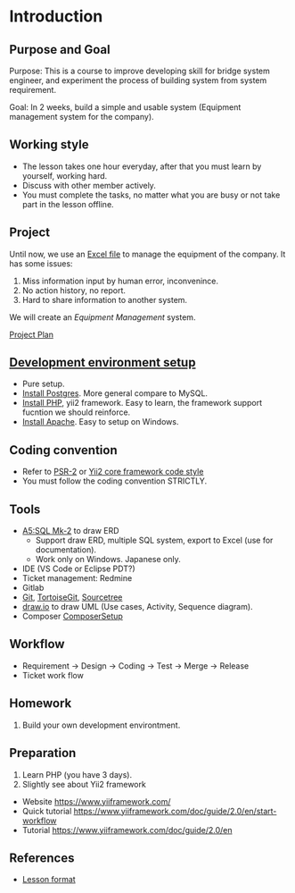 # Introduction

## Purpose and Goal

Purpose: This is a course to improve developing skill for bridge system engineer, and experiment the process of building system from system requirement.

Goal: In 2 weeks, build a simple and usable system (Equipment management system for the company).

## Working style

* The lesson takes one hour everyday, after that you must learn by yourself, working hard.
* Discuss with other member actively.
* You must complete the tasks, no matter what you are busy or not take part in the lesson offline.

## Project

Until now, we use an [Excel file](https://docs.google.com/spreadsheets/d/1sVi0L5JkISjlIEoPzRzVbnmQRUb8hJRDNzGc4odk-oA/edit#gid=0) to manage the equipment of the company.
It has some issues:
1. Miss information input by human error, inconvenince.
2. No action history, no report.
3. Hard to share information to another system.

We will create an *Equipment Management* system.

[Project Plan](./ProjectPlan.md)

## [Development environment setup](./EnvironmentSetup.md)

* Pure setup.
* [Install Postgres](./InstallPostgres.md). More general compare to MySQL.
* [Install PHP](./InstallPhp.md), yii2 framework. Easy to learn, the framework support fucntion we should reinforce.
* [Install Apache](./InstallApache.md). Easy to setup on Windows.

## Coding convention

* Refer to [PSR-2](https://www.php-fig.org/psr/psr-2/) or [Yii2 core framework code style](https://github.com/yiisoft/yii2/blob/master/docs/internals/core-code-style.md)
* You must follow the coding convention STRICTLY.

## Tools

* [A5:SQL Mk-2](https://a5m2.mmatsubara.com/index.en.html) to draw ERD
  * Support draw ERD, multiple SQL system, export to Excel (use for documentation).
  * Work only on Windows. Japanese only.
* IDE (VS Code or Eclipse PDT?)
* Ticket management: Redmine
* Gitlab
* [Git](https://git-scm.com/), [TortoiseGit](https://tortoisegit.org/), [Sourcetree](https://www.sourcetreeapp.com/)
* [draw.io](https://www.draw.io/) to draw UML (Use cases, Activity, Sequence diagram).
* Composer [ComposerSetup](https://getcomposer.org/Composer-Setup.exe)

## Workflow

* Requirement -> Design -> Coding -> Test -> Merge -> Release
* Ticket work flow

## Homework

1. Build your own development environtment.

## Preparation

1. Learn PHP (you have 3 days).
2. Slightly see about Yii2 framework
  * Website https://www.yiiframework.com/
  * Quick tutorial https://www.yiiframework.com/doc/guide/2.0/en/start-workflow
  * Tutorial https://www.yiiframework.com/doc/guide/2.0/en

## References

* [Lesson format](./LessonFormat.md)
